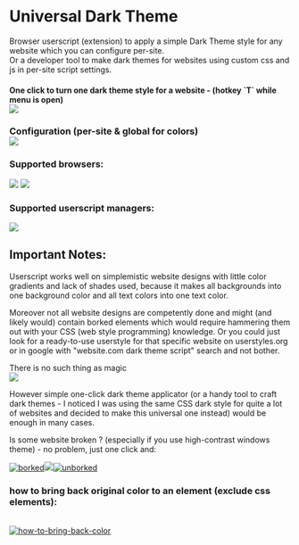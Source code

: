 <h1>Universal Dark Theme</h1>
Browser userscript (extension) to apply a simple Dark Theme style for any website which you can configure per-site. 
<br>
Or a developer tool to make dark themes for websites using custom css and js in per-site script settings.

<h4>One click to turn one dark theme style for a website - (hotkey `T` while menu is open)
<br>
<img src="https://images2.imgbox.com/2c/dd/QrjeXsVA_o.png">

<h3>Configuration (per-site & global for colors)
<br>
<img src="https://images2.imgbox.com/87/76/hQJycoUI_o.png">
  
<h3>Supported browsers:</h3>
<img src=https://upload.wikimedia.org/wikipedia/en/thumb/d/d0/Chrome_Logo.svg/90px-Chrome_Logo.svg.png> <img src=https://upload.wikimedia.org/wikipedia/commons/thumb/e/e7/Mozilla_Firefox_3.5_logo_256.png/90px-Mozilla_Firefox_3.5_logo_256.png>

<h3>Supported userscript managers:</h3>
<a href="https://www.tampermonkey.net/"><img src=https://avatars2.githubusercontent.com/u/767504?s=120&v=4></a>

<h2><b>Important Notes:</b></h2>
Userscript works well on simplemistic website designs with little color gradients and lack of shades used, because it makes all backgrounds into one background color and all text colors into one text color.

Moreover not all website designs are competently done and might (and likely would) contain borked elements which would require hammering them out with your CSS (web style programming) knowledge. Or you could just look for a ready-to-use userstyle for that specific website on userstyles.org or in google with "website.com dark theme script" search and not bother.

There is no such thing as magic<br><img src="https://cdn.discordapp.com/emojis/369683046468681729.png">

However simple one-click dark theme applicator (or a handy tool to craft dark themes - I noticed I was using the same CSS dark style for quite a lot of websites and decided to make this universal one instead) would be enough in many cases.

Is some website broken ? (especially if you use high-contrast windows theme) - no problem, just one click and:<br>

<a href="https://ibb.co/BLwrLLv"><img src="https://i.ibb.co/BLwrLLv/borked.png" alt="borked" border="0"></a><img src="https://i.ibb.co/hs5W3VN/57116-1.png" border="0"><a href="https://ibb.co/YXk58SQ"><img src="https://i.ibb.co/YXk58SQ/unborked.png" alt="unborked" border="0"></a>

<h3>how to bring back original color to an element (exclude css elements):</h3><br>
<a href="https://ibb.co/1nCS5FD"><img src="https://i.ibb.co/1nCS5FD/how-to-bring-back-color.png" alt="how-to-bring-back-color" border="0"></a>
